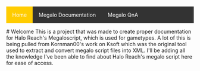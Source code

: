 <style type='text/css'>
ul {list-style-type: none;padding: 0;overflow: hidden;background-color: #333;}
li {  display:block; float: left;}
li a {display: block; color: white; text-align: center; padding: 14px 16px; text-decoration: none;}
li a:hover:not(.active) {background-color: #111;}
.active {background-color: #ffcc00;} </style>
<ul>
      <li><a class="active" href="https://palelebouf.github.io/OmahaScript/">Home</a></li>
      <li><a href="https://palelebouf.github.io/OmahaScript/megalo/docHome">Megalo Documentation</a></li>
      <li><a href="https://palelebouf.github.io/OmahaScript/megalo/qna">Megalo QnA</a></li>
</ul>
# Welcome
This is a project that was made to create proper documentation for Halo Reach's Megaloscript, which is used for gametypes. A lot of this is being pulled from Kornman00's work on Ksoft which was the original tool used to extract and convert megalo script files into XML. I'll be adding all the knowledge I've been able to find about Halo Reach's megalo script here for ease of access.
